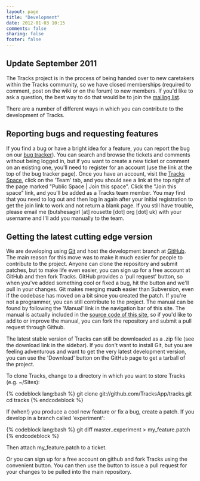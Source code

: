 ```yaml
---
layout: page
title: "Development"
date: 2012-01-03 10:15
comments: false
sharing: false
footer: false
---
```


## Update September 2011

The Tracks project is in the process of being handed over to new caretakers within the Tracks community, so we have closed memberships (required to comment, post on the wiki or on the forum) to new members. If you'd like to ask a question, the best way to do that would be to join the [mailing list][1].

There are a number of different ways in which you can contribute to the development of Tracks.

## Reporting bugs and requesting features

If you find a bug or have a bright idea for a feature, you can report the bug on our [bug tracker][2]). You can search and browse the tickets and comments without being logged in, but if you want to create a new ticket or comment on an existing one, you'll need to register for an account (use the link at the top of the bug tracker page). Once you have an account, visit the [Tracks Space][2], click on the 'Team' tab, and you should see a link at the top right of the page marked "Public Space | Join this space". Click the "Join this space" link, and you'll be added as a Tracks team member. You may find that you need to log out and then log in again after your initial registration to get the join link to work and not return a blank page. If you still have trouble, please email me (butshesagirl [at] rousette [dot] org [dot] uk) with your username and I'll add you manually to the team.

## Getting the latest cutting edge version

We are developing using [Git][3] and host the development branch at [GitHub][4]. The main reason for this move was to make it much easier for people to contribute to the project. Anyone can clone the repository and submit patches, but to make life even easier, you can sign up for a free account at GitHub and then fork Tracks. GitHub provides a 'pull request' button, so when you've added something cool or fixed a bug, hit the button and we'll pull in your changes. Git makes merging **much** easier than Subversion, even if the codebase has moved on a bit since you created the patch. If you're not a programmer, you can still contribute to the project. The manual can be found by following the 'Manual' link in the navigation bar of this site. The manual is actually included in the [source code of this site][5], so if you'd like to add to or improve the manual, you can fork the repository and submit a pull request through Github.

The latest stable version of Tracks can still be downloaded as a .zip file (see the download link in the sidebar). If you don't want to install Git, but you are feeling adventurous and want to get the very latest development version, you can use the 'Download' button on the GitHub page to get a tarball of the project.

To clone Tracks, change to a directory in which you want to store Tracks (e.g. ~/Sites):

{% codeblock lang:bash %}
git clone git://github.com/TracksApp/tracks.git
cd tracks
{% endcodeblock %}

If (when!) you produce a cool new feature or fix a bug, create a patch. If you develop in a branch called 'experiment':

{% codeblock lang:bash %}
git diff master..experiment > my_feature.patch 
{% endcodeblock %}

Then attach my_feature.patch to a ticket.

Or you can sign up for a free account on github and fork Tracks using the convenient button. You can then use the button to issue a pull request for your changes to be pulled into the main repository.

[1]: http://groups.google.com/group/TracksApp
[2]: https://www.assembla.com/spaces/tracks-tickets/
[3]: http://git-scm.com/
[4]: https://github.com/TracksApp/tracks
[5]: https://github.com/TracksApp/tracksapp.github.com
